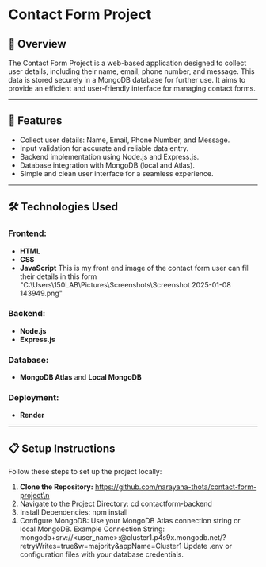 # Contact Form Project

## 📄 Overview
The Contact Form Project is a web-based application designed to collect user details, including their name, email, phone number, and message. This data is stored securely in a MongoDB database for further use. It aims to provide an efficient and user-friendly interface for managing contact forms.

---

## 🚀 Features
- Collect user details: Name, Email, Phone Number, and Message.
- Input validation for accurate and reliable data entry.
- Backend implementation using Node.js and Express.js.
- Database integration with MongoDB (local and Atlas).
- Simple and clean user interface for a seamless experience.

---

## 🛠️ Technologies Used
### Frontend:
- **HTML**
- **CSS**
- **JavaScript**
This is my front end image of the contact form user can fill their details in this form
"C:\Users\150LAB\Pictures\Screenshots\Screenshot 2025-01-08 143949.png"

### Backend:
- **Node.js**
- **Express.js**

### Database:
- **MongoDB Atlas** and **Local MongoDB**

### Deployment:
- **Render**

---

## 📋 Setup Instructions
Follow these steps to set up the project locally:

1. **Clone the Repository:**
   https://github.com/narayana-thota/contact-form-project\n
2. Navigate to the Project Directory:
   cd contactform-backend
3. Install Dependencies:
    npm install
4. Configure MongoDB:
Use your MongoDB Atlas connection string or local MongoDB.
Example Connection String:
 mongodb+srv://<user_name>:<password>@cluster1.p4s9x.mongodb.net/?retryWrites=true&w=majority&appName=Cluster1
 Update .env or configuration files with your database credentials.



